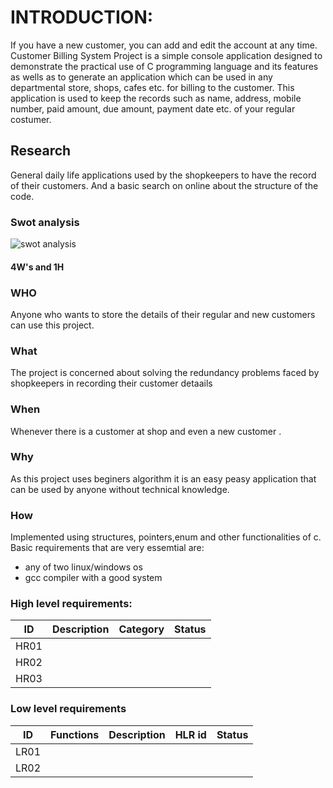 # INTRODUCTION:
If you have a new customer, you can add and edit the account at any time. Customer Billing System Project is a simple console application designed to demonstrate the practical use of C programming language and its features as wells as to generate an application which can be used in any departmental store, shops, cafes etc. for billing to the customer. This application is used to keep the records such as name, address, mobile number, paid amount, due amount, payment date etc. of your regular costumer.
## Research
General daily life applications used by the shopkeepers to have the record of their customers. And a basic search on online about the structure of the code.
### Swot analysis
![swot analysis](https://user-images.githubusercontent.com/89633636/132455614-ced8c603-f2d6-48f6-bffd-c02d602723c6.jpg)
#### 4W's and 1H
### WHO
Anyone who wants to store the details of their regular and new customers can use this project.
### What
The project is concerned about solving the redundancy problems faced by shopkeepers in recording their customer detaails
### When
Whenever there is a customer at shop and even a new customer .
### Why
As this project uses beginers algorithm it is an easy peasy application that can be used by anyone without technical knowledge.
### How
Implemented using structures, pointers,enum and other functionalities of c.
Basic requirements that are very essemtial are:
 * any of two linux/windows os
 *  gcc compiler with a good system
### High level requirements:
ID    |   Description  |   Category   |    Status    |
------|-----------------|--------------|--------------|
HR01  |                 |               |              |
HR02  |                 |               |              |
HR03  |                 |               |               |
### Low level requirements
ID    |  Functions      |    Description  |   HLR id   |  Status  |
-------|----------------|------------------|------------|----------|
LR01   |                 |                 |             |          |
LR02   |                  |                 |             |           |
